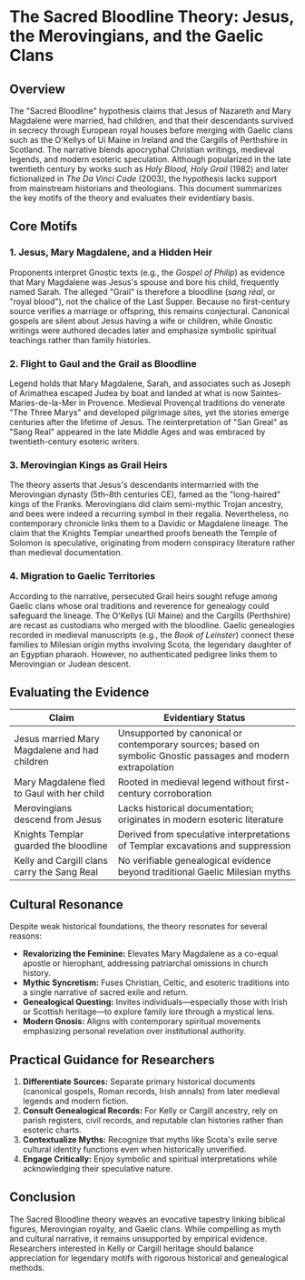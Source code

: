 # The Sacred Bloodline Theory: Jesus, the Merovingians, and the Gaelic Clans

## Overview
The "Sacred Bloodline" hypothesis claims that Jesus of Nazareth and Mary Magdalene were married, had children, and that their descendants survived in secrecy through European royal houses before merging with Gaelic clans such as the O'Kellys of Uí Maine in Ireland and the Cargills of Perthshire in Scotland. The narrative blends apocryphal Christian writings, medieval legends, and modern esoteric speculation. Although popularized in the late twentieth century by works such as *Holy Blood, Holy Grail* (1982) and later fictionalized in *The Da Vinci Code* (2003), the hypothesis lacks support from mainstream historians and theologians. This document summarizes the key motifs of the theory and evaluates their evidentiary basis.

## Core Motifs

### 1. Jesus, Mary Magdalene, and a Hidden Heir
Proponents interpret Gnostic texts (e.g., the *Gospel of Philip*) as evidence that Mary Magdalene was Jesus's spouse and bore his child, frequently named Sarah. The alleged "Grail" is therefore a bloodline (*sang réal*, or "royal blood"), not the chalice of the Last Supper. Because no first-century source verifies a marriage or offspring, this remains conjectural. Canonical gospels are silent about Jesus having a wife or children, while Gnostic writings were authored decades later and emphasize symbolic spiritual teachings rather than family histories.

### 2. Flight to Gaul and the Grail as Bloodline
Legend holds that Mary Magdalene, Sarah, and associates such as Joseph of Arimathea escaped Judea by boat and landed at what is now Saintes-Maries-de-la-Mer in Provence. Medieval Provençal traditions do venerate "The Three Marys" and developed pilgrimage sites, yet the stories emerge centuries after the lifetime of Jesus. The reinterpretation of "San Greal" as "Sang Real" appeared in the late Middle Ages and was embraced by twentieth-century esoteric writers.

### 3. Merovingian Kings as Grail Heirs
The theory asserts that Jesus's descendants intermarried with the Merovingian dynasty (5th–8th centuries CE), famed as the "long-haired" kings of the Franks. Merovingians did claim semi-mythic Trojan ancestry, and bees were indeed a recurring symbol in their regalia. Nevertheless, no contemporary chronicle links them to a Davidic or Magdalene lineage. The claim that the Knights Templar unearthed proofs beneath the Temple of Solomon is speculative, originating from modern conspiracy literature rather than medieval documentation.

### 4. Migration to Gaelic Territories
According to the narrative, persecuted Grail heirs sought refuge among Gaelic clans whose oral traditions and reverence for genealogy could safeguard the lineage. The O'Kellys (Uí Maine) and the Cargills (Perthshire) are recast as custodians who merged with the bloodline. Gaelic genealogies recorded in medieval manuscripts (e.g., the *Book of Leinster*) connect these families to Milesian origin myths involving Scota, the legendary daughter of an Egyptian pharaoh. However, no authenticated pedigree links them to Merovingian or Judean descent.

## Evaluating the Evidence

| Claim | Evidentiary Status |
| --- | --- |
| Jesus married Mary Magdalene and had children | Unsupported by canonical or contemporary sources; based on symbolic Gnostic passages and modern extrapolation |
| Mary Magdalene fled to Gaul with her child | Rooted in medieval legend without first-century corroboration |
| Merovingians descend from Jesus | Lacks historical documentation; originates in modern esoteric literature |
| Knights Templar guarded the bloodline | Derived from speculative interpretations of Templar excavations and suppression |
| Kelly and Cargill clans carry the Sang Real | No verifiable genealogical evidence beyond traditional Gaelic Milesian myths |

## Cultural Resonance
Despite weak historical foundations, the theory resonates for several reasons:

* **Revalorizing the Feminine:** Elevates Mary Magdalene as a co-equal apostle or hierophant, addressing patriarchal omissions in church history.
* **Mythic Syncretism:** Fuses Christian, Celtic, and esoteric traditions into a single narrative of sacred exile and return.
* **Genealogical Questing:** Invites individuals—especially those with Irish or Scottish heritage—to explore family lore through a mystical lens.
* **Modern Gnosis:** Aligns with contemporary spiritual movements emphasizing personal revelation over institutional authority.

## Practical Guidance for Researchers

1. **Differentiate Sources:** Separate primary historical documents (canonical gospels, Roman records, Irish annals) from later medieval legends and modern fiction.
2. **Consult Genealogical Records:** For Kelly or Cargill ancestry, rely on parish registers, civil records, and reputable clan histories rather than esoteric charts.
3. **Contextualize Myths:** Recognize that myths like Scota's exile serve cultural identity functions even when historically unverified.
4. **Engage Critically:** Enjoy symbolic and spiritual interpretations while acknowledging their speculative nature.

## Conclusion
The Sacred Bloodline theory weaves an evocative tapestry linking biblical figures, Merovingian royalty, and Gaelic clans. While compelling as myth and cultural narrative, it remains unsupported by empirical evidence. Researchers interested in Kelly or Cargill heritage should balance appreciation for legendary motifs with rigorous historical and genealogical methods.
